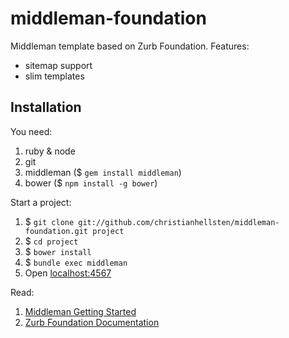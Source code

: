 middleman-foundation
====================

Middleman template based on Zurb Foundation. Features:
- sitemap support
- slim templates

## Installation ##

You need:

1. ruby & node
1. git
1. middleman ($ `gem install middleman`)
1. bower ($ `npm install -g bower`)

Start a project:

1. $ `git clone git://github.com/christianhellsten/middleman-foundation.git project`
1. $ `cd project`
1. $ `bower install`
1. $ `bundle exec middleman`
1. Open [localhost:4567](http://localhost:4567)

Read:

1. [Middleman Getting Started](http://middlemanapp.com/getting-started/welcome/)
1. [Zurb Foundation Documentation](http://foundation.zurb.com/docs/)

